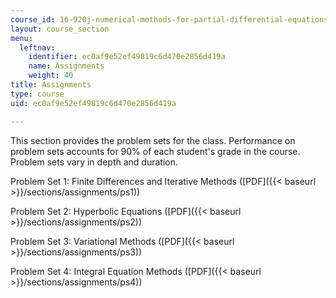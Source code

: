 ```yaml
---
course_id: 16-920j-numerical-methods-for-partial-differential-equations-sma-5212-spring-2003
layout: course_section
menu:
  leftnav:
    identifier: ec0af9e52ef49819c6d470e2856d419a
    name: Assignments
    weight: 40
title: Assignments
type: course
uid: ec0af9e52ef49819c6d470e2856d419a

---
```


This section provides the problem sets for the class. Performance on problem sets accounts for 90% of each student's grade in the course. Problem sets vary in depth and duration.

Problem Set 1: Finite Differences and Iterative Methods ([PDF]({{< baseurl >}}/sections/assignments/ps1))

Problem Set 2: Hyperbolic Equations ([PDF]({{< baseurl >}}/sections/assignments/ps2))

Problem Set 3: Variational Methods ([PDF]({{< baseurl >}}/sections/assignments/ps3))

Problem Set 4: Integral Equation Methods ([PDF]({{< baseurl >}}/sections/assignments/ps4))